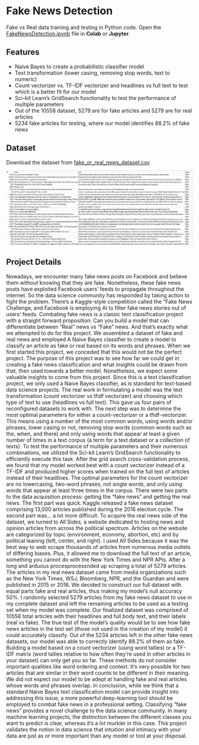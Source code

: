 # Fake News Detection
Fake vs Real data training and testing in Python code. Open the [FakeNewsDetection.ipynb](https://github.com/faiyaz-masrur/fake-news-detection-using-probabilistic-machine-learning-algorithm/blob/5e95b347dc66d2d2f7cf16b1c8814a6b1a63a1a3/FakeNewsDetection.ipynb) file in **Colab** or **Jupyter**.

## Features
  - Naive Bayes to create a probabilistic classifier model
  - Text transformation (lower casing, removing stop words, text to numeric)
  - Count vectorizer vs. TF-IDF vectorizer and headlines vs full text to test which is a better fit for our model
  - Sci-kit Learn’s GridSearch functionality to test the performance of multiple parameters
  - Out of the 10558 dataset, 5279 are for fake articles and 5279 are for real articles
  - 5234 fake articles for testing, where our model identifies 88.2% of fake news

## Dataset
Download the dataset from [fake_or_real_news_dataset.csv](https://drive.google.com/file/d/1romQPkQm-xsIsSJQoFybrsTTJDgqnhZg/view?usp=sharing)

![Sample dataset](https://github.com/faiyaz-masrur/fake-news-detection-using-probabilistic-machine-learning-algorithm/blob/2419bb85135244bf2f45469b373b2510290d1305/sampleDataset.png)

## Project Details
Nowadays, we encounter many fake news posts on Facebook and believe 
them without knowing that they are fake. Nonetheless, these fake news posts have 
exploited Facebook users’ feeds to propagate throughout the internet. So the 
data science community has responded by taking action to fight the problem. 
There’s a Kaggle-style competition called the “Fake News 
Challenge, and Facebook is employing AI to filter fake news stories out of users’ feeds. Combating fake news is a classic text classification project with a straight
forward proposition: Can you build a model that can differentiate between “Real” 
news vs “Fake” news. And that’s exactly what we attempted to do for this project. 
We assembled a dataset of fake and real news and employed 
A Naive Bayes classifier to create a model to classify an article as fake or 
real based on its words and phrases. 
When we first started this project, we conceded that this would not be the 
perfect project. The purpose of this project was to see how far we could get in 
creating a fake news classification and what insights could be drawn from that, 
then used towards a better model. Nonetheless, we expect some valuable 
insights to come from this project. 
Since this is a text classification project, we only used a Naive Bayes classifier, as is 
standard for text-based data science projects. The real work in formulating a 
model was the text transformation (count vectorizer vs tfidf vectorizer) and 
choosing which type of text to use (headlines vs full text). This gave us four pairs 
of reconfigured datasets to work with. The next step was to determine the most 
optimal parameters for either a count-vectorizer or a  tfidf-vectorizer. This means 
using a number of the most common words, using words and/or phrases, lower 
casing or not, removing stop words (common words such as the, when, and there) 
and only using words that appear at least a given number of times in a text corpus 
(a term for a text dataset or a collection of texts). To test the performance of 
multiple parameters and their numerous combinations, we utilized the Sci-kit 
Learn’s GridSearch functionality to efficiently execute this task. After the grid 
search cross-validation process, we found that my model worked best 
with a count vectorizer instead of a TF-IDF and produced higher scores when trained 
on the full text of articles instead of their headlines. The optimal parameters 
for the count vectorizer are no lowercasing, two-word phrases, not single words, 
and only using words that appear at least three times in the corpus. 
There were two parts to the data acquisition process: getting the “fake news” and 
getting the real news. The first part was quick. Kaggle released a fake news 
dataset comprising 13,000 articles published during the 2016 election cycle. 
The second part was… a lot more difficult.  To acquire the real news side of the 
dataset, we turned to All Sides, a website dedicated to hosting news and opinion 
articles from across the political spectrum. Articles on the website are categorized 
by topic (environment, economy, abortion, etc) and by political leaning (left, 
center, and right). I used All Sides because it was the best way to web scrape 
thousands of articles from numerous media outlets of differing biases. Plus, it 
allowed me to download the full text of an article, something you cannot do with 
the New York Times and NPR APIs. After a long and arduous procesprocessnded up 
scraping a total of 5279 articles. The articles in my real news dataset came 
from media organizations such as the New York Times, WSJ, Bloomberg, NPR, and 
the Guardian and were published in 2015 or 2016. We decided to construct our 
full dataset with equal parts fake and real articles, thus making my model’s null 
accuracy 50%. I randomly selected 5279 articles from my fake news dataset to use 
in my complete dataset and left the remaining articles to be used as a testing set 
when my model was complete. Our finalized dataset was comprised of 10558 
total articles with their headlines and full body text, and their labels (real vs fake). 
The true test of the model’s quality would be to see how fake news articles in the 
test set (those not used in the creation of my model) it could accurately classify. 
Out of the 5234 articles left in the other fake news datasets, our model was able 
to correctly identify 88.2% of them as fake. Building a model based on a count 
vectorizer (using word tallies) or a TF-IDF matrix (word tallies relative to how often 
they’re used in other articles in your dataset) can only get you so far. These 
methods do not consider important qualities like word ordering and context. 
It’s very possible for two articles that are similar in their word counts to be different in their meaning. We did not expect our model to be adept at 
handling fake and real articles whose words and phrases overlap. 
In conclusion, while we think that a standard Naive Bayes text classification model 
can provide insight into addressing this issue, a more powerful deep-learning tool 
should be employed to combat fake news in a professional setting. Classifying 
“fake news” provides a novel challenge to the data science community.  In many 
machine learning projects, the distinction between the different classes you want 
to predict is clear, whereas it’s a lot murkier in this case. This project validates the 
notion in data science that intuition and intimacy with your data are just as or more 
important than any model or tool at your disposal.
   

